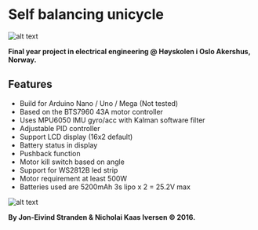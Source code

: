 # Self balancing unicycle
![alt text](http://c1.staticflickr.com/9/8346/29705939865_b71c44e69d_o.png)

**Final year project in electrical engineering @ Høyskolen i Oslo Akershus, Norway.**

## Features

* Build for Arduino Nano / Uno / Mega (Not tested)
* Based on the BTS7960 43A motor controller
* Uses MPU6050 IMU gyro/acc with Kalman software filter
* Adjustable PID controller 
* Support LCD display (16x2 default)
* Battery status in display
* Pushback function
* Motor kill switch based on angle
* Support for WS2812B led strip
* Motor requirement at least 500W
* Batteries used are 5200mAh 3s lipo x 2 = 25.2V max

![alt text](https://c1.staticflickr.com/9/8179/29624698801_8ce16dd1e7_o.png)

**By Jon-Eivind Stranden & Nicholai Kaas Iversen © 2016.**
